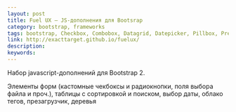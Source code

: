 ```yaml
---
layout: post
title: Fuel UX — JS-дополнения для Bootsrap
category: bootstrap, frameworks
tags: bootstrap, Checkbox, Combobox, Datagrid, Datepicker, Pillbox, Preloader, Radio, Scheduler, Search, Select, Spinner, Tree, Wizard, дополнение, расширение
link: http://exacttarget.github.io/fuelux/
description:
keywords:
---
```


<p>Набор javascript-дополнений для Bootstrap 2.</p>
<p>Элементы форм (кастомные чекбоксы и радиокнопки, поля выбора файла и проч.), таблицы с сортировкой и поиском, выбор даты, облако тегов, презагрузчик, деревья</p>

